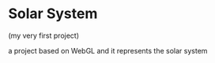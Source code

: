 Solar System
===============


(my very first project)

a project based on WebGL and it represents the solar system
